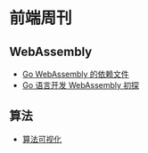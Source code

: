 # 前端周刊

## WebAssembly

* [Go WebAssembly 的依赖文件](https://github.com/golang/go/blob/release-branch.go1.11/misc/wasm/wasm_exec.js)
* [Go 语言开发 WebAssembly 初探](https://blog.alphatr.com/go-write-webassembly.html)

## 算法

* [算法可视化](http://bindog.github.io/blog/2014/08/09/visualizing-algorithms/#top)
